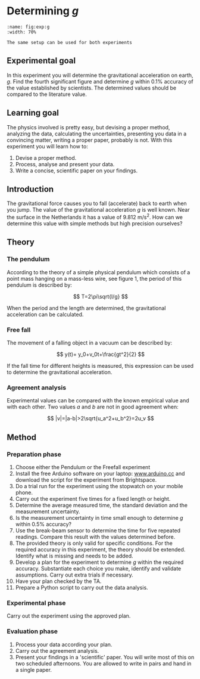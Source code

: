 # Determining *g*

```{figure} figures/Setup_exp_1_white.png
:name: fig:exp:g
:width: 70%

The same setup can be used for both experiments
```

## Experimental goal
In this experiment you will determine the gravitational acceleration on earth, $g$. Find the fourth significant figure and determine $g$ within 0.1\% accuracy of the value established by scientists. The determined values should be compared to the literature value.

## Learning goal
The physics involved is pretty easy, but devising a proper method, analyzing the data, calculating the uncertainties, presenting you data in a convincing matter, writing a proper paper, probably is not. With this experiment you will learn how to: 
1. Devise a proper method.
2. Process, analyse and present your data.
3. Write a concise, scientific paper on your findings.

## Introduction
The gravitational force causes you to fall (accelerate) back to earth when you jump. The value of the gravitational acceleration $g$ is well known. Near the surface in the Netherlands it has a value of 9.812 m/s$^2$. How can we determine this value with simple methods but high precision ourselves?

## Theory
### The pendulum
According to the theory of a simple physical pendulum which consists of a point mass hanging on a mass-less wire, see figure 1, the period of this pendulum is described by:

$$
T=2\pi\sqrt{l/g}
$$

When the period and the length are determined, the gravitational acceleration can be calculated.

### Free fall
The movement of a falling object in a vacuum can be described by:

$$
y(t)= y_0+v_0t+\frac{gt^2}{2}
$$

If the fall time for different heights is measured, this expression can be used to determine the gravitational acceleration.

### Agreement analysis
Experimental values can be compared with the known empirical value and with each other. Two values $a$ and $b$ are not in good agreement when: 

$$
|v|=|a-b|>2\sqrt{u_a^2+u_b^2}=2u_v
$$

## Method
### Preparation phase
1. Choose either the Pendulum or the Freefall experiment
2. Install the free Arduino software on your laptop: www.arduino.cc and download the script for the experiment from Brightspace.
3. Do a trial run for the experiment using the stopwatch on your mobile phone. 
4. Carry out the experiment five times for a fixed length or height.
5. Determine the average measured time, the standard deviation and the measurement uncertainty.
6. 	Is the measurement uncertainty in time small enough to determine $g$ within 0.5\% accuracy?
7. Use the break-beam sensor to determine the time for five repeated readings. Compare this result with the values determined before.
8. The provided theory is only valid for specific conditions. For the required accuracy in this experiment, the theory should be extended. Identify what is missing and needs to be added.
9. Develop a plan for the experiment to determine $g$ within the required accuracy. Substantiate each choice you make, identify and validate assumptions. Carry out extra trials if necessary.
10. Have your plan checked by the TA.
11. Prepare a Python script to carry out the data analysis.

### Experimental phase
Carry out the experiment using the approved plan.

### Evaluation phase
1. Process your data according your plan.
2. Carry out the agreement analysis.
3. Present your findings in a 'scientific' paper. You will write most of this on two scheduled afternoons. You are allowed to write in pairs and hand in a single paper.
